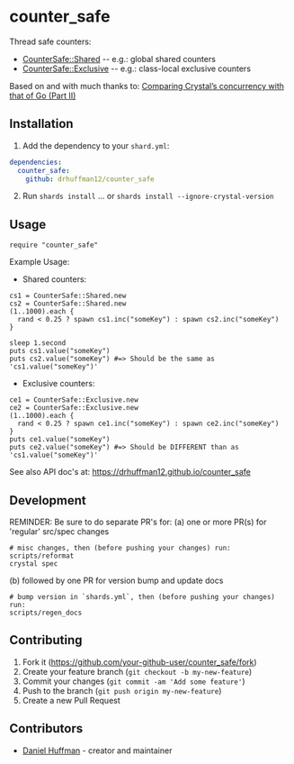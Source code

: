 # counter_safe

Thread safe counters:
* [CounterSafe::Shared](src/counter_safe/shared.cr)       -- e.g.: global shared counters
* [CounterSafe::Exclusive](src/counter_safe/exclusive.cr) -- e.g.: class-local exclusive counters

Based on and with much thanks to: [Comparing Crystal’s concurrency with that of Go (Part II)](https://itnext.io/comparing-crystals-concurrency-with-that-of-go-part-ii-89049701b1a5)

## Installation

1. Add the dependency to your `shard.yml`:

```yaml
dependencies:
  counter_safe:
    github: drhuffman12/counter_safe
```

2. Run `shards install`
  ... or `shards install --ignore-crystal-version`

## Usage

```crystal
require "counter_safe"
```

Example Usage:
* Shared counters:
```
cs1 = CounterSafe::Shared.new
cs2 = CounterSafe::Shared.new
(1..1000).each {
  rand < 0.25 ? spawn cs1.inc("someKey") : spawn cs2.inc("someKey")
}

sleep 1.second
puts cs1.value("someKey")
puts cs2.value("someKey") #=> Should be the same as 'cs1.value("someKey")'
```

* Exclusive counters:
```
ce1 = CounterSafe::Exclusive.new
ce2 = CounterSafe::Exclusive.new
(1..1000).each {
  rand < 0.25 ? spawn ce1.inc("someKey") : spawn ce2.inc("someKey")
}
puts ce1.value("someKey")
puts ce2.value("someKey") #=> Should be DIFFERENT than as 'cs1.value("someKey")'
```

See also API doc's at: https://drhuffman12.github.io/counter_safe

## Development

REMINDER: Be sure to do separate PR's for:
(a) one or more PR(s) for 'regular' src/spec changes
```
# misc changes, then (before pushing your changes) run:
scripts/reformat
crystal spec
```

(b) followed by one PR for version bump and update docs
```
# bump version in `shards.yml`, then (before pushing your changes) run:
scripts/regen_docs
```


## Contributing

1. Fork it (<https://github.com/your-github-user/counter_safe/fork>)
2. Create your feature branch (`git checkout -b my-new-feature`)
3. Commit your changes (`git commit -am 'Add some feature'`)
4. Push to the branch (`git push origin my-new-feature`)
5. Create a new Pull Request

## Contributors

- [Daniel Huffman](https://github.com/drhuffman12) - creator and maintainer
